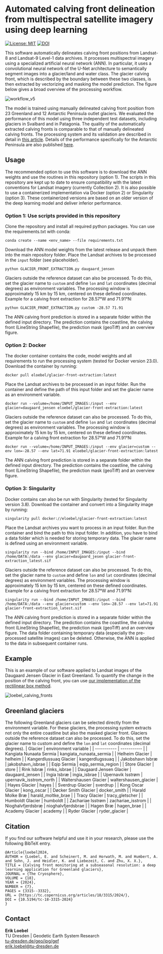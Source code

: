 # Automated calving front delineation from multispectral satellite imagery using deep learning

[![License: MIT](https://img.shields.io/badge/License-MIT-yellow.svg)](https://opensource.org/licenses/MIT)
[![DOI](https://zenodo.org/badge/330633305.svg)](https://zenodo.org/badge/latestdoi/330633305)

This software automatically delineates calving front positions from Landsat-8 and Landsat-9 Level-1 data archives. It processes multispectral imagery using a specialized artificial neural network (ANN). In particular, it uses a convolutional neural network of the U-Net architecture to semantically segment images into a glacier/land and water class. The glacier calving front, which is described by the boundary between these two classes, is then extracted by vectorizing and masking the model prediction. The figure below gives a broad overview of the processing workflow.

![workflow_v5](https://user-images.githubusercontent.com/68990782/225638941-61c5c4ca-3319-4894-92aa-f81d853dbf15.png)

The model is trained using manually delineated calving front position from 23 Greenland and 12 Antarctic Peninsula outlet glaciers. We evaluated the performance of this model using three independent test datasets, including glaciers in Svalbard and in Patagonia. The quality of the automatically extracted calving fronts is comparable to that of manually delineated calving fronts. The processing system and its validation are described in detail in [this article](https://tc.copernicus.org/articles/18/3315/2024/). Details of the performance specifically for the Antarctic Peninsula are also published [here](https://essd.copernicus.org/articles/17/65/2025/essd-17-65-2025.html).

## Usage
The recommended option to use this software is to download the ANN weights and use the routines in this repository (option 1). The scripts in this repository are kept up to date to ensure compatibility with the latest conventions for Landsat imagery (currently Collection 2). It is also possible to use a containerized implementation via Docker (option 2) or Singularity (option 3). These containerized versions are based on an older version of the deep learning model and deliver inferior performance.

### Option 1: Use scripts provided in this repository
Clone the repository and install all required python packages. You can use the requirements.txt with conda:
```
conda create --name <env_name> --file requirements.txt
```
Download the ANN model weights from the latest release and unpack them into the main repository folder. Place the Landsat archives to be processed in the `input` folder (see placeholder).

```
python GLACIER_FRONT_EXTRACTION.py daugaard_jensen
```
Glaciers outside the reference dataset can also be processed. To do this, set the glacier name to `custom` and define `lon` and `lat` coordinates (decimal degrees) as environment variables. The processing window is approximately 15 km by 15 km, centered on these defined coordinates. Example for a calving front extraction for 28.57°W and 71.91°N:
```
python GLACIER_FRONT_EXTRACTION.py custom -28.57 71.91
```
The ANN calving front prediction is stored in a separate folder within the defined input directory. The prediction contains the coastline, the calving front (LineString Shapefile), the prediction mask (geoTiff) and an overview figure.

### Option 2: Docker
The docker container contains the code, model weights and all requirements to run the processing system (tested for Docker version 23.0). Download the container by running:
```
docker pull eloebel/glacier-front-extraction:latest
```
Place the Landsat archives to be processed in an input folder. Run the container and define the path of this input folder and set the glacier name as an environment variable.

```
docker run --volume=/home/INPUT_IMAGES:/input --env glacier=daugaard_jensen eloebel/glacier-front-extraction:latest
```
Glaciers outside the reference dataset can also be processed. To do this, set the glacier name to `custom` and define `lon` and `lat` coordinates (decimal degrees) as environment variables. The processing window is approximately 15 km by 15 km, centered on these defined coordinates. Example for a calving front extraction for 28.57°W and 71.91°N:
```
docker run --volume=/home/INPUT_IMAGES:/input --env glacier=custom --env lon=-28.57 --env lat=71.91 eloebel/glacier-front-extraction:latest
```
The ANN calving front prediction is stored in a separate folder within the defined input directory. The prediction contains the coastline, the calving front (LineString Shapefile), the prediction mask (geoTiff) and an overview figure.

### Option 3: Singularity
Docker contains can also be run with Singularity (tested for Singularity version 3.8). Download the container and convert into a Singularity image by running:
```
singularity pull docker://eloebel/glacier-front-extraction:latest
```
Place the Landsat archives you want to process in an input folder. Run the container and bind the path to this input folder. In addition, you have to bind a data folder which is needed for storing temporary data. The glacier name is defined using an environment variable.

```
singularity run --bind /home/INPUT_IMAGES:/input --bind /home/DATA:/data --env glacier=daugaard_jesen glacier-front-extraction_latest.sif
```
Glaciers outside the reference dataset can also be processed. To do this, set the glacier name to `custom` and define `lon` and `lat` coordinates (decimal degrees) as environment variables. The processing window is approximately 15 km by 15 km, centered on these defined coordinates. Example for a calving front extraction for 28.57°W and 71.91°N:
```
singularity run --bind /home/INPUT_IMAGES:/input --bind /home/DATA:/data --env glacier=custom --env lon=-28.57 --env lat=71.91 glacier-front-extraction_latest.sif
```
The ANN calving front prediction is stored in a separate folder within the defined input directory. The prediction contains the coastline, the calving front (LineString Shapefile), the prediction mask (geoTiff) and an overview figure. The data folder containing temporary data (especially the pre-processed satellite images) can be deleted. Otherwise, the ANN is applied to the data in subsequent container runs.

## Example
This is an example of our software applied to Landsat images of the Daugaard Jensen Glacier in East Greenland. To quantify the change in the position of the calving front, you can use [our implementation of the rectilinear box method](https://github.com/eloebel/rectilinear-box-method).

![loebel_calving_fronts](https://user-images.githubusercontent.com/68990782/225654755-5d85399f-11a8-40a3-b217-dfc1cc002a63.gif)


## Greenland glaciers
The following Greenland glaciers can be selected directly from the environment variable. For these glaciers, the processing system extracts not only the entire coastline but also the masked glacier front. Glaciers outside the reference dataset can also be processed. To do this, set the glacier name to custom and define the `lon` and `lat` coordinates (decimal degrees).
| Glacier      | environment variable |
| ----------- | ----------- |
| Kangiata Nunaata Sermia      | kangiata_nunaata_sermia       |
| Helheim Glacier   | helheim        |
| Kangerdlussuaq Glacier   | kangerdlugssuaq        |
| Jakobshavn Isbræ   | jakobshavn_isbrae        |
| Eqip Sermia   | eqip_sermia_region        |
| Store Glacier   | store        |
| Rink Isbræ   | rinks_isbrae        |
| Daugaard Jensen Glacier   | daugaard_jensen        |
| Ingia Isbræ   | ingia_isbrae        |
| Upernavik Isstrøm   | upernavik_isstrom_north        |
| Waltershausen Glacier   | waltershausen_glacier        |
| Hayes Glacier   | hayes        |
| Sverdrup Glacier   | sverdrup        |
| Kong Oscar Glacier   | kong_oscar        |
| Døcker Smith Glacier   | docker_smith        |
| Harald Molke Bræ   | harald_moltke_brae        |
| Tracy Glacier   | tracy_gletscher        |
| Humboldt Glacier   | humboldt        |
| Zachariae Isstrøm   | zachariae_isstrom        |
| Nioghalvfjerdsbræ   | nioghalvfjerdsbrae        |
| Hagen Bræ   | hagen_brae        |
| Academy Glacier   | academy        |
| Ryder Glacier   | ryder_glacier        |

## Citation
If you find our software helpful and use it in your research, please use the following BibTeX entry.
````
@Article{loebel2024,
AUTHOR = {Loebel, E. and Scheinert, M. and Horwath, M. and Humbert, A. and Sohn, J. and Heidler, K. and Liebezeit, C. and Zhu, X. X.},
TITLE = {Calving front monitoring at a subseasonal resolution: a deep learning application for Greenland glaciers},
JOURNAL = {The Cryosphere},
VOLUME = {18},
YEAR = {2024},
NUMBER = {7},
PAGES = {3315--3332},
URL = {https://tc.copernicus.org/articles/18/3315/2024/},
DOI = {10.5194/tc-18-3315-2024}
}
````

## Contact
**Erik Loebel**  
TU Dresden | Geodetic Earth System Research   
[tu-dresden.de/geo/ipg/gef](https://tu-dresden.de/bu/umwelt/geo/ipg/gef)  
[erik.loebel@tu-dresden.de](mailto:erik.Loebel@tu-dresden.de)  
